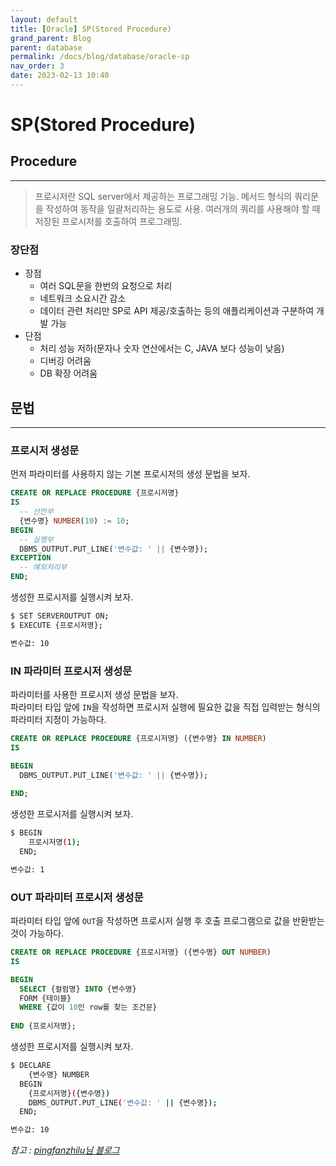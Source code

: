 ```yaml
---
layout: default
title: [Oracle] SP(Stored Procedure)
grand_parent: Blog
parent: database
permalink: /docs/blog/database/oracle-sp
nav_order: 3
date: 2023-02-13 10:40
---
```


SP(Stored Procedure)
===

## Procedure
- - -
> 프로시저란 SQL server에서 제공하는 프로그래밍 기능.
메서드 형식의 쿼리문을 작성하여 동작을 일괄처리하는 용도로 사용.
여러개의 쿼리를 사용해야 할 때 저장된 프로시저를 호출하여 프로그래밍.

### 장단점
- 장점
  - 여러 SQL문을 한번의 요청으로 처리
  - 네트워크 소요시간 감소
  - 데이터 관련 처리만 SP로 API 제공/호출하는 등의 애플리케이션과 구분하여 개발 가능
- 단점
  - 처리 성능 저하(문자나 숫자 연산에서는 C, JAVA 보다 성능이 낮음)
  - 디버깅 어려움
  - DB 확장 어려움

## 문법
- - -
### 프로시저 생성문
먼저 파라미터를 사용하지 않는 기본 프로시저의 생성 문법을 보자.
```sql
CREATE OR REPLACE PROCEDURE {프로시저명}
IS
  -- 선언부
  {변수명} NUMBER(10) := 10;
BEGIN
  -- 실행부
  DBMS_OUTPUT.PUT_LINE('변수값: ' || {변수명});
EXCEPTION
  -- 예외처리부
END;
```
생성한 프로시저를 실행시켜 보자.
```bash
$ SET SERVEROUTPUT ON;
$ EXECUTE {프로시저명};

변수값: 10
```
### IN 파라미터 프로시저 생성문
파라미터를 사용한 프로시저 생성 문법을 보자.  
파라미터 타입 앞에 `IN`을 작성하면 프로시저 실행에 필요한 값을 직접 입력받는 형식의 파라미터 지정이 가능하다.
```sql
CREATE OR REPLACE PROCEDURE {프로시저명} ({변수명} IN NUMBER)
IS

BEGIN
  DBMS_OUTPUT.PUT_LINE('변수값: ' || {변수명});
 
END;
```
생성한 프로시저를 실행시켜 보자.
```bash
$ BEGIN 
    프로시저명(1);
  END;

변수값: 1
```
### OUT 파라미터 프로시저 생성문
파라미터 타입 앞에 `OUT`을 작성하면 프로시저 실행 후 호출 프로그램으로 값을 반환받는 것이 가능하다.
```sql
CREATE OR REPLACE PROCEDURE {프로시저명} ({변수명} OUT NUMBER)
IS

BEGIN
  SELECT {컬럼명} INTO {변수명}
  FORM {테이블}
  WHERE {값이 10인 row를 찾는 조건문}
 
END {프로시저명};
```
생성한 프로시저를 실행시켜 보자.
```bash
$ DECLARE
    {변수명} NUMBER
  BEGIN
    {프로시저명}({변수명})
    DBMS_OUTPUT.PUT_LINE('변수값: ' || {변수명});
  END;

변수값: 10
```

  *참고 : [pingfanzhilu님 블로그](https://pingfanzhilu.tistory.com/entry/Oracle-%EC%98%A4%EB%9D%BC%ED%81%B4-PLSQL-%ED%94%84%EB%A1%9C%EC%8B%9C%EC%A0%80procedure-IN-OUT-%EC%82%AC%EC%9A%A9%EB%B2%95)*